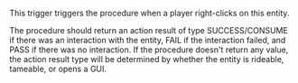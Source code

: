 This trigger triggers the procedure when a player right-clicks on this entity.

The procedure should return an action result of type SUCCESS/CONSUME if there was an interaction with the entity, FAIL 
if the interaction failed, and PASS if there was no interaction. 
If the procedure doesn't return any value, the action result type will be determined by whether the entity is rideable, 
tameable, or opens a GUI.